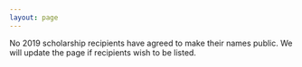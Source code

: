 ```yaml
---
layout: page
---
```


No 2019 scholarship recipients have agreed to make their names public. We will update the page if recipients wish to be listed.
